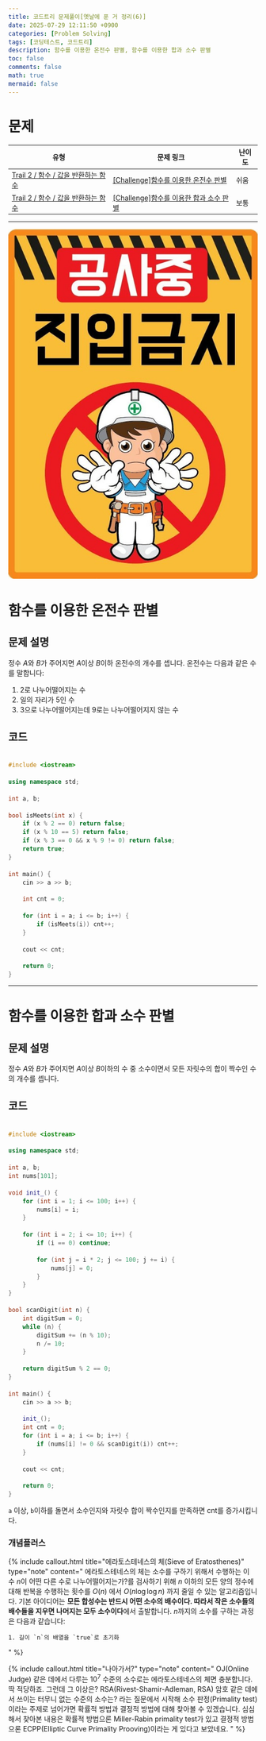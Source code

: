```yaml
---
title: 코드트리 문제풀이[옛날에 푼 거 정리(6)]
date: 2025-07-29 12:11:50 +0900
categories: [Problem Solving]
tags: [코딩테스트, 코드트리]
description: 함수를 이용한 온전수 판별, 함수를 이용한 합과 소수 판별
toc: false
comments: false
math: true
mermaid: false
---
```


# 문제

| 유형 | 문제 링크 | 난이도 |
| --- | --- | --- |
| [Trail 2 / 함수 / 값을 반환하는 함수](https://www.codetree.ai/trail-info/novice-mid/) | [[Challenge]함수를 이용한 온전수 판별](https://www.codetree.ai/trails/complete/curated-cards/challenge-determining-the-whole-number-using-a-function/) | 쉬움 |
| [Trail 2 / 함수 / 값을 반환하는 함수](https://www.codetree.ai/trail-info/novice-mid/) | [[Challenge]함수를 이용한 합과 소수 판별](https://www.codetree.ai/trails/complete/curated-cards/challenge-use-functions-to-determine-sums-and-decimals/) | 보통 |

---------------------------------------

![공사중](/assets/post_assets/공사중.jpg)

# 함수를 이용한 온전수 판별

## 문제 설명

정수 $A$와 $B$가 주어지면 $A$이상 $B$이하 온전수의 개수를 셉니다. 온전수는 다음과 같은 수를 말합니다:

1. 2로 나누어떨어지는 수
2. 일의 자리가 5인 수
3. 3으로 나누어떨어지는데 9로는 나누어떨어지지 않는 수

## 코드

```cpp

#include <iostream>

using namespace std;

int a, b;

bool isMeets(int x) {
    if (x % 2 == 0) return false;
    if (x % 10 == 5) return false;
    if (x % 3 == 0 && x % 9 != 0) return false;
    return true;
}

int main() {
    cin >> a >> b;

    int cnt = 0;

    for (int i = a; i <= b; i++) {
        if (isMeets(i)) cnt++;
    }

    cout << cnt;

    return 0;
}

```

---------------------------------------

# 함수를 이용한 합과 소수 판별

## 문제 설명

정수 $A$와 $B$가 주어지면 $A$이상 $B$이하의 수 중 소수이면서 모든 자릿수의 합이 짝수인 수의 개수를 셉니다.

## 코드

```cpp

#include <iostream>

using namespace std;

int a, b;
int nums[101];

void init_() {
    for (int i = 1; i <= 100; i++) {
        nums[i] = i;
    }

    for (int i = 2; i <= 10; i++) {
        if (i == 0) continue;

        for (int j = i * 2; j <= 100; j += i) {
            nums[j] = 0;
        }
    }
}

bool scanDigit(int n) {
    int digitSum = 0;
    while (n) {
        digitSum += (n % 10);
        n /= 10;
    }

    return digitSum % 2 == 0;
}

int main() {
    cin >> a >> b;

    init_();
    int cnt = 0;
    for (int i = a; i <= b; i++) {
        if (nums[i] != 0 && scanDigit(i)) cnt++;
    }

    cout << cnt;

    return 0;
}

```

`a` 이상, `b`이하를 돌면서 소수인지와 자릿수 합이 짝수인지를 만족하면 cnt를 증가시킵니다.

### 개념플러스

{% include callout.html title="에라토스테네스의 체(Sieve of Eratosthenes)" type="note" content="
에라토스테네스의 체는 소수를 구하기 위해서 수행하는 이 수 $n$이 어떤 다른 수로 나누어떨어지는가?를 검사하기 위해 $n$ 이하의 모든 양의 정수에 대해 반복을 수행하는 횟수를 $O(n)$ 에서 $O(n \log \log n)$ 까지 줄일 수 있는 알고리즘입니다. 기본 아이디어는 **모든 합성수는 반드시 어떤 소수의 배수이다. 따라서 작은 소수들의 배수들을 지우면 나머지는 모두 소수이다**에서 출발합니다. $n$까지의 소수를 구하는 과정은 다음과 같습니다:

    1. 길이 `n`의 배열을 `true`로 초기화

" %}

{% include callout.html title="나아가서?" type="note" content="
OJ(Online Judge) 같은 데에서 다루는 $10^7$ 수준의 소수로는 에라토스테네스의 체면 충분합니다. 딱 적당하죠. 그런데 그 이상은? RSA(Rivest-Shamir-Adleman, RSA) 암호 같은 데에서 쓰이는 터무니 없는 수준의 소수는? 라는 질문에서 시작해 소수 판정(Primality test)이라는 주제로 넘어가면 확률적 방법과 결정적 방법에 대해 찾아볼 수 있겠습니다. 심심해서 찾아본 내용은 확률적 방법으론 Miller-Rabin primality test가 있고 결정적 방법으론 ECPP(Elliptic Curve Primality Prooving)이라는 게 있다고 보았네요.
" %}

